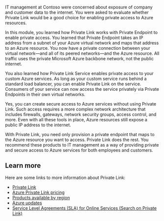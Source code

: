 IT management at Contoso were concerned about exposure of company and customer data to the internet. You were asked to evaluate whether Private Link would be a good choice for enabling private access to Azure resources.

In this module, you learned how Private Link works with Private Endpoint to enable private access. You learned that Private Endpoint takes an IP address from a subnet of your Azure virtual network and maps that address to an Azure resource. You now have a private connection between your virtual network—and all of its peered networks—and the Azure resource. All traffic uses the private Microsoft Azure backbone network, not the public internet.

You also learned how Private Link Service enables private access to your custom Azure services. As long as your custom service runs behind a standard load balancer, you can enable Private Link on the service. Consumers of your service can now access the service privately via Private Endpoints in their own virtual networks.

Yes, you can create secure access to Azure services without using Private Link. Such access requires a more complex network architecture that includes firewalls, gateways, network security groups, access control, and more. Even with all these tools in place, Azure resources still expose a public IP address to the internet.

With Private Link, you need only provision a private endpoint that maps to the Azure resource you want to access. Private Link does the rest. You recommend these products to IT management as a way of providing private and secure access to Azure services for both employees and customers.

## Learn more

Here are some links to more information about Private Link:

- [Private Link](https://azure.microsoft.com/services/private-link?azure-portal=true)
- [Azure Private Link pricing](https://azure.microsoft.com/pricing/details/private-link?azure-portal=true)
- [Products available by region](https://azure.microsoft.com/global-infrastructure/services/?products=private-link&regions=all)
- [Azure updates](https://azure.microsoft.com/updates/?product=private-link)
- [Service Level Agreements (SLA) for Online Services (Search on Private Link)](https://azure.microsoft.com/support/legal/sla/)